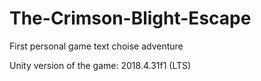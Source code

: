 # The-Crimson-Blight-Escape
First personal game text choise adventure

Unity version of the game: 2018.4.31f1 (LTS)
